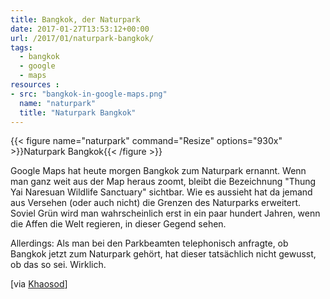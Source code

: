 ```yaml
---
title: Bangkok, der Naturpark
date: 2017-01-27T13:53:12+00:00
url: /2017/01/naturpark-bangkok/
tags:
  - bangkok
  - google
  - maps
resources :
- src: "bangkok-in-google-maps.png"
  name: "naturpark"
  title: "Naturpark Bangkok"
---
```


{{< figure name="naturpark" command="Resize" options="930x" >}}Naturpark Bangkok{{< /figure >}}

Google Maps hat heute morgen Bangkok zum Naturpark ernannt. Wenn man ganz weit aus der Map heraus zoomt, bleibt die Bezeichnung "Thung Yai Naresuan Wildlife Sanctuary" sichtbar. Wie es aussieht hat da jemand aus Versehen (oder auch nicht) die Grenzen des Naturparks erweitert. Soviel Grün wird man wahrscheinlich erst in ein paar hundert Jahren, wenn die Affen die Welt regieren, in dieser Gegend sehen.

Allerdings: Als man bei den Parkbeamten telephonisch anfragte, ob Bangkok jetzt zum Naturpark gehört, hat dieser tatsächlich nicht gewusst, ob das so sei. Wirklich.

\[via [Khaosod][1]]

[1]: http://www.khaosodenglish.com/culture/net/2017/01/27/much-green-google-declares-bangkok-parkland/
